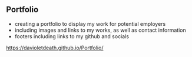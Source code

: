 ## Portfolio

   * creating a portfolio to display my work for potential employers
   * including images and links to my works, as well as contact information
   * footers including links to my github and socials

   https://davioletdeath.github.io/Portfolio/